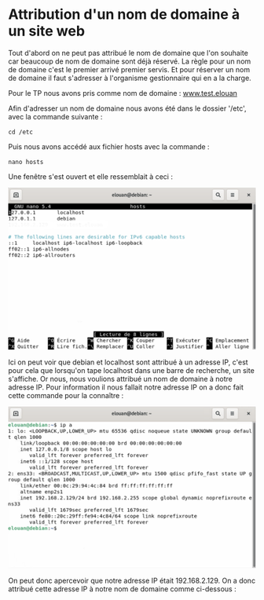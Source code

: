 # Attribution d'un nom de domaine à un site web

Tout d'abord on ne peut pas attribué le nom de domaine que l'on souhaite car beaucoup de nom de domaine sont déjà réservé. La règle pour un nom de domaine c'est le premier arrivé premier servis. Et pour réserver un nom de domaine il faut s'adresser à l'organisme gestionnaire qui en a la charge.

Pour le TP nous avons pris comme nom de domaine : www.test.elouan

Afin d'adresser un nom de domaine nous avons été dans le dossier '/etc', avec la commande suivante :

```
cd /etc
```

Puis nous avons accédé aux fichier hosts avec la commande : 
```
nano hosts
```

Une fenêtre s'est ouvert et elle ressemblait à ceci :

![](https://github.com/kevinguyodo/Linux-deuxieme-annee/blob/main/TP2/IMG/fichier_hosts_sans_modification.png)

Ici on peut voir que debian et localhost sont attribué à un adresse IP, c'est pour cela que lorsqu'on tape localhost dans une barre de recherche, un site s'affiche. Or nous, nous voulions attribué un nom de domaine à notre adresse IP. Pour information il nous fallait notre adresse IP on a donc fait cette commande pour la connaître :

![](https://github.com/kevinguyodo/Linux-deuxieme-annee/blob/main/TP2/IMG/IP.png)

On peut donc apercevoir que notre adresse IP était 192.168.2.129. On a donc attribué cette adresse IP à notre nom de domaine comme ci-dessous :

![]()
